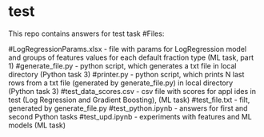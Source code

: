 # test
This repo contains answers for test task
#Files:

#LogRegressionParams.xlsx - file with params for LogRegression model and groups of features values for each default fraction type (ML task, part 1)
#generate_file.py - python script, which generates a txt file in local directory (Python task 3)
#printer.py - python script, which prints N last rows from a txt file (generated by generate_file.py) in local directory (Python task 3)
#test_data_scores.csv - csv file with scores for appl ides in test (Log Regression and Gradient Boosting), (ML task)
#test_file.txt - filt, generated by generate_file.py
#test_python.ipynb - answers for first and second Python tasks
#test_upd.ipynb - experiments with features and ML models (ML task)


